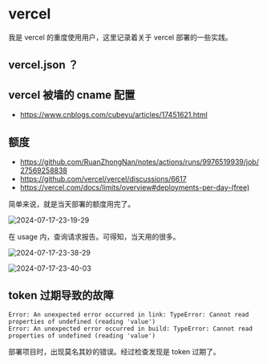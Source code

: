 # vercel

我是 vercel 的重度使用用户，这里记录着关于 vercel 部署的一些实践。

## vercel.json ？

## vercel 被墙的 cname 配置

- https://www.cnblogs.com/cubeyu/articles/17451621.html

## 额度

- https://github.com/RuanZhongNan/notes/actions/runs/9976519939/job/27569258838
- https://github.com/vercel/vercel/discussions/6617
- https://vercel.com/docs/limits/overview#deployments-per-day-(free)

简单来说，就是当天部署的额度用完了。

![2024-07-17-23-19-29](https://gh-img-store.ruan-cat.com/img/2024-07-17-23-19-29.png)

在 usage 内，查询请求报告。可得知，当天用的很多。

![2024-07-17-23-38-29](https://gh-img-store.ruan-cat.com/img/2024-07-17-23-38-29.png)

![2024-07-17-23-40-03](https://gh-img-store.ruan-cat.com/img/2024-07-17-23-40-03.png)

## token 过期导致的故障

```log
Error: An unexpected error occurred in link: TypeError: Cannot read properties of undefined (reading 'value')
Error: An unexpected error occurred in build: TypeError: Cannot read properties of undefined (reading 'value')
```

部署项目时，出现莫名其妙的错误。经过检查发现是 token 过期了。
